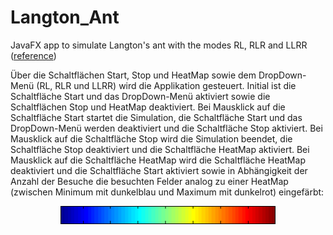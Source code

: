 # Langton_Ant
JavaFX app to simulate Langton's ant with the modes RL, RLR and LLRR (<a href="http://www.langtonant.com/">reference</a>)

Über die Schaltflächen Start, Stop und HeatMap sowie dem DropDown-Menü (RL, RLR und
LLRR) wird die Applikation gesteuert. Initial ist die Schaltfläche Start und das DropDown-Menü
aktiviert sowie die Schaltflächen Stop und HeatMap deaktiviert. Bei Mausklick auf die Schaltfläche
Start startet die Simulation, die Schaltfläche Start und das DropDown-Menü werden deaktiviert und
die Schaltfläche Stop aktiviert. Bei Mausklick auf die Schaltfläche Stop wird die Simulation beendet,
die Schaltfläche Stop deaktiviert und die Schaltfläche HeatMap aktiviert. Bei Mausklick auf die
Schaltfläche HeatMap wird die Schaltfläche HeatMap deaktiviert und die Schaltfläche Start aktiviert
sowie in Abhängigkeit der Anzahl der Besuche die besuchten Felder analog zu einer HeatMap
(zwischen Minimum mit dunkelblau und Maximum mit dunkelrot) eingefärbt:

<p align="center">
  <img src="https://github.com/MSkrzypietz/Langton_Ant/blob/master/heatmap.PNG?raw=true" alt="heatmap">
</p>
